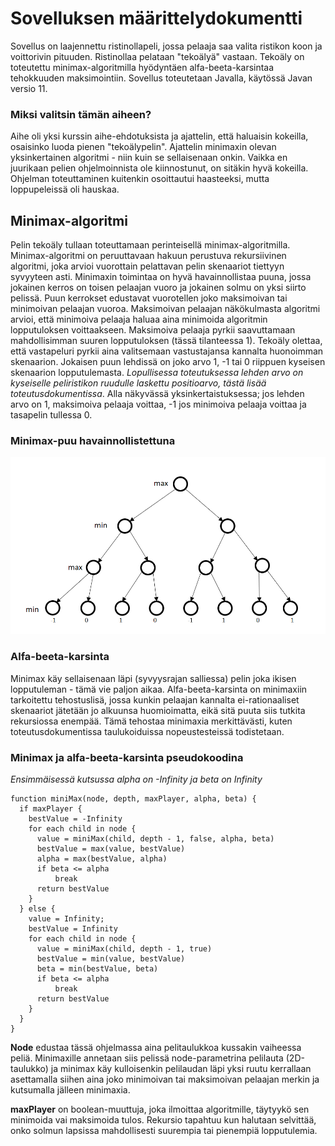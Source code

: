 # Sovelluksen määrittelydokumentti

Sovellus on laajennettu ristinollapeli, jossa pelaaja saa valita ristikon koon ja voittorivin pituuden.
Ristinollaa pelataan "tekoälyä" vastaan. Tekoäly on toteutettu minimax-algoritmilla hyödyntäen alfa-beeta-karsintaa tehokkuuden maksimointiin.
Sovellus toteutetaan Javalla, käytössä Javan versio 11. 

### Miksi valitsin tämän aiheen?

Aihe oli yksi kurssin aihe-ehdotuksista ja ajattelin, että haluaisin kokeilla, osaisinko luoda pienen "tekoälypelin". 
Ajattelin minimaxin olevan yksinkertainen algoritmi - niin kuin se sellaisenaan onkin.
Vaikka en juurikaan pelien ohjelmoinnista ole kiinnostunut, on sitäkin hyvä kokeilla. 
Ohjelman toteuttaminen kuitenkin osoittautui haasteeksi, mutta loppupeleissä oli hauskaa.

## Minimax-algoritmi 

Pelin tekoäly tullaan toteuttamaan perinteisellä minimax-algoritmilla.
Minimax-algoritmi on peruuttavaan hakuun perustuva rekursiivinen algoritmi, joka arvioi vuorottain pelattavan pelin skenaariot tiettyyn syvyyteen asti.
Minimaxin toimintaa on hyvä havainnollistaa puuna, jossa jokainen kerros on toisen pelaajan vuoro ja jokainen solmu on yksi siirto pelissä.
Puun kerrokset edustavat vuorotellen joko maksimoivan tai minimoivan pelaajan vuoroa. 
Maksimoivan pelaajan näkökulmasta algoritmi arvioi, että minimoiva pelaaja haluaa aina minimoida algoritmin lopputuloksen voittaakseen.
Maksimoiva pelaaja pyrkii saavuttamaan mahdollisimman suuren lopputuloksen (tässä tilanteessa 1). 
Tekoäly olettaa, että vastapeluri pyrkii aina valitsemaan vastustajansa kannalta huonoimman skenaarion. 
Jokaisen puun lehdissä on joko arvo 1, -1 tai 0 riippuen kyseisen skenaarion lopputulemasta.
*Lopullisessa toteutuksessa lehden arvo on kyseiselle peliristikon ruudulle laskettu positioarvo, tästä lisää toteutusdokumentissa*.
Alla näkyvässä yksinkertaistuksessa; jos lehden arvo on 1, maksimoiva pelaaja voittaa, -1 jos minimoiva pelaaja voittaa ja tasapelin tullessa 0. 

### Minimax-puu havainnollistettuna

![alt_text](https://github.com/puuro-maria/TicTacToe/blob/master/dokumentaatio/kuvat/minimaxpuu.PNG)

### Alfa-beeta-karsinta

Minimax käy sellaisenaan läpi (syvyysrajan salliessa) pelin joka ikisen lopputuleman - tämä vie paljon aikaa. 
Alfa-beeta-karsinta on minimaxiin tarkoitettu tehostuslisä, jossa kunkin pelaajan kannalta ei-rationaaliset skenaariot jätetään jo alkuunsa huomioimatta, eikä sitä puuta siis tutkita rekursiossa enempää. 
Tämä tehostaa minimaxia merkittävästi, kuten toteutusdokumentissa taulukoiduissa nopeustesteissä todistetaan.

### Minimax ja alfa-beeta-karsinta pseudokoodina

*Ensimmäisessä kutsussa alpha on -Infinity ja beta on Infinity*
```
function miniMax(node, depth, maxPlayer, alpha, beta) { 
  if maxPlayer {
    bestValue = -Infinity
    for each child in node {
      value = miniMax(child, depth - 1, false, alpha, beta)
      bestValue = max(value, bestValue)
      alpha = max(bestValue, alpha)
      if beta <= alpha
          break
      return bestValue
    }
  } else {
    value = Infinity;
    bestValue = Infinity
    for each child in node {
      value = miniMax(child, depth - 1, true)
      bestValue = min(value, bestValue)
      beta = min(bestValue, beta)
      if beta <= alpha
          break
      return bestValue
    }
  }
}
```

**Node** edustaa tässä ohjelmassa aina pelitaulukkoa kussakin vaiheessa peliä. 
Minimaxille annetaan siis pelissä node-parametrina pelilauta (2D-taulukko) ja minimax käy kulloisenkin pelilaudan läpi yksi ruutu kerrallaan asettamalla siihen aina joko minimoivan tai maksimoivan pelaajan merkin ja kutsumalla jälleen minimaxia.

**maxPlayer** on boolean-muuttuja, joka ilmoittaa algoritmille, täytyykö sen minimoida vai maksimoida tulos.
Rekursio tapahtuu kun halutaan selvittää, onko solmun lapsissa mahdollisesti suurempia tai pienempiä lopputulemia.
    
